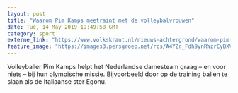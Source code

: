 ```yaml
---
layout: post
title: "Waarom Pim Kamps meetraint met de volleybalvrouwen"
date: Tue, 14 May 2019 19:49:58 GMT
category: sport
externe_link: "https://www.volkskrant.nl/nieuws-achtergrond/waarom-pim-kamps-meetraint-met-de-nederlandse-volleybalvrouwen~b1bf0c8d/"
feature_image: "https://images3.persgroep.net/rcs/A4YZr_Fdh9ynRWzrCyBXVau9tgs/diocontent/148381535/_crop/304/0/2508/2511/_fill/320/320?appId=93a17a8fd81db0de025c8abd1cca1279&quality=0.85"
---
```


Volleyballer Pim Kamps helpt het Nederlandse damesteam graag – en voor niets – bij hun olympische missie. Bijvoorbeeld door op de training ballen te slaan als de Italiaanse ster Egonu.
